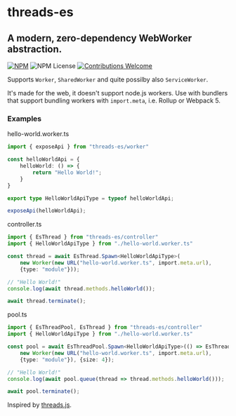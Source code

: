 # threads-es
## A modern, zero-dependency WebWorker abstraction.

[![NPM](https://img.shields.io/npm/v/threads-es.svg?style=flat)](https://npmjs.org/threads-es/)
![NPM License](https://img.shields.io/npm/l/threads-es)
[![Contributions Welcome](https://img.shields.io/badge/contributions-welcome-blue.svg?style=flat)](https://github.com/852Kerfunkle/threads-es/issues)

Supports `Worker`, `SharedWorker` and quite possilby also `ServiceWorker`.

It's made for the web, it doesn't support node.js workers. Use with bundlers that support bundling workers with `import.meta`, i.e. Rollup or Webpack 5.

### Examples

hello-world.worker.ts
```ts
import { exposeApi } from "threads-es/worker"

const helloWorldApi = {
    helloWorld: () => {
        return "Hello World!";
    }
}

export type HelloWorldApiType = typeof helloWorldApi;

exposeApi(helloWorldApi);
```

controller.ts
```ts
import { EsThread } from "threads-es/controller"
import { HelloWorldApiType } from "./hello-world.worker.ts"

const thread = await EsThread.Spawn<HelloWorldApiType>(
    new Worker(new URL("hello-world.worker.ts", import.meta.url),
    {type: "module"}));

// "Hello World!"
console.log(await thread.methods.helloWorld());

await thread.terminate();
```

pool.ts
```ts
import { EsThreadPool, EsThread } from "threads-es/controller"
import { HelloWorldApiType } from "./hello-world.worker.ts"

const pool = await EsThreadPool.Spawn<HelloWorldApiType>(() => EsThread.Spawn(
    new Worker(new URL("hello-world.worker.ts", import.meta.url),
    {type: "module"}), {size: 4});

// "Hello World!"
console.log(await pool.queue(thread => thread.methods.helloWorld()));

await pool.terminate();
```

Inspired by [threads.js](https://github.com/andywer/threads.js).